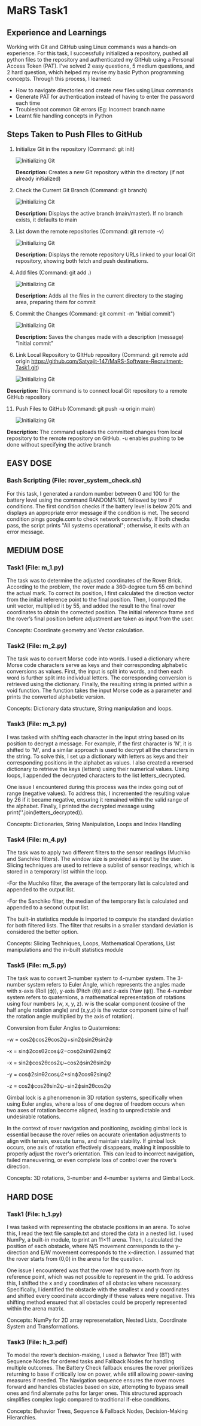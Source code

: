 # MaRS Task1

## Experience and Learnings

Working with Git and GitHub using Linux commands was a hands-on experience. For this task, I successfully initialized a repository, pushed all python files to the repository and authenticated my GitHub using a Personal Access Token (PAT). I've solved 2 easy questions, 5 medium questions, and 2 hard question, which helped my revise my basic Python programming concepts.
Through this process, I learned:
- How to navigate directories and create new files using Linux commands
- Generate PAT for authentication instead of having to enter the password each time
- Troubleshoot common Git errors (Eg: Incorrect branch name
- Learnt file handling concepts in Python

## Steps Taken to Push FIles to GitHub
1. Initialize Git in the repository (Command: git init)

   ![Initializing Git](init.png)
   

   **Description:** Creates a new Git repository within the directory (if not already initialized)
   

3. Check the Current Git Branch (Command: git branch)

   ![Initializing Git](branch.png)
   
   **Description:** Displays the active branch (main/master). If no branch exists, it defaults to main


5. List down the remote repositories (Command: git remote -v)

   ![Initializing Git](remote-v.png)
   
   **Description:** Displays the remote repository URLs linked to your local Git repository, showing both fetch and push destinations.


7. Add files (Command: git add .)

   ![Initializing Git](add.png)
   
   **Description:** Adds all the files in the current directory to the staging area, preparing them for commit
   

9. Commit the Changes (Command: git commit -m "Initial commit")

    ![Initializing Git](commit.png)
   
   **Description:** Saves the changes made with a description (message) "Initial commit"
   

10. Link Local Repository to GItHub repository (Command: git remote add origin https://github.com/Satyajit-147/MaRS-Software-Recruitment-Task1.git)

    ![Initializing Git](remote_add_origin.png)
   
   **Description:** This command is to connect local Git repository to a remote GitHub repository


11. Push Files to GitHub (Command: git push -u origin main)

    ![Initializing Git](push.png)
   
   **Description:** The command uploads the committed changes from local repository to the remote repository on GitHub. -u enables pushing to be done without specifying the active branch


## EASY DOSE

### Bash Scripting (File: rover_system_check.sh)

For this task, I generated a random number between 0 and 100 for the battery level using the command RANDOM%101, followed by two if conditions. The first condition checks if the battery level is below 20% and displays an appropriate error message if the condition is met. The second condition pings google.com to check network connectivity. If both checks pass, the script prints "All systems operational"; otherwise, it exits with an error message.


## MEDIUM DOSE

### Task1 (File: m_1.py)

The task was to determine the adjusted coordinates of the Rover Brick. According to the problem, the rover made a 360-degree turn 55 cm behind the actual mark. To correct its position, I first calculated the direction vector from the initial reference point to the final position. Then, I computed the unit vector, multiplied it by 55, and added the result to the final rover coordinates to obtain the corrected position. The initial reference frame and the rover’s final position before adjustment are taken as input from the user.

Concepts: Coordinate geometry and Vector calculation.

### Task2 (File: m_2.py)

The task was to convert Morse code into words. I used a dictionary where Morse code characters serve as keys and their corresponding alphabetic conversions as values. First, the input is split into words, and then each word is further split into individual letters. The corresponding conversion is retrieved using the dictionary. Finally, the resulting string is printed within a void function. The function takes the input Morse code as a parameter and prints the converted alphabetic version.

Concepts: Dictionary data structure, String manipulation and loops.

### Task3 (File: m_3.py)

I was tasked with shifting each character in the input string based on its position to decrypt a message. For example, if the first character is 'N', it is shifted to 'M', and a similar approach is used to decrypt all the characters in the string. To solve this, I set up a dictionary with letters as keys and their corresponding positions in the alphabet as values. I also created a reversed dictionary to retrieve the keys (letters) using their numerical values. Using loops, I appended the decrypted characters to the list letters_decrypted.

One issue I encountered during this process was the index going out of range (negative values). To address this, I incremented the resulting value by 26 if it became negative, ensuring it remained within the valid range of the alphabet. Finally, I printed the decrypted message using print(''.join(letters_decrypted)).

Concepts: Dictionaries, String Manipulation, Loops and Index Handling

### Task4 (File: m_4.py)

The task was to apply two different filters to the sensor readings (Muchiko and Sanchiko filters). The window size is provided as input by the user. Slicing techniques are used to retrieve a sublist of sensor readings, which is stored in a temporary list within the loop.

-For the Muchiko filter, the average of the temporary list is calculated and appended to the output list.

-For the Sanchiko filter, the median of the temporary list is calculated and appended to a second output list.

The built-in statistics module is imported to compute the standard deviation for both filtered lists. The filter that results in a smaller standard deviation is considered the better option.

Concepts: Slicing Techniques, Loops, Mathematical Operations, List manipulations and the in-built statistics module

### Task5 (File: m_5.py)

The task was to convert 3-number system to 4-number system. The 3-number system refers to Euler Angle, which represents the angles made with x-axis (Roll (ϕ)), y-axis (Pitch (θ)) and z-axis (Yaw (ψ)). The 4-number system refers to quaternions, a mathematical representation of rotations using four numbers (w, x, y, z). w is the scalar component (cosine of the half angle rotation angle) and (x,y,z) is the vector component (sine of half the rotation angle multiplied by the axis of rotation).

Conversion from Euler Angles to Quaternions:

-w = cos2ϕ​cos2θ​cos2ψ​+sin2ϕ​sin2θ​sin2ψ​

-x = sin⁡ϕ2cos⁡θ2cos⁡ψ2−cos⁡ϕ2sin⁡θ2sin⁡ψ2

-x = sin2ϕ​cos2θ​cos2ψ​−cos2ϕ​sin2θ​sin2ψ​

-y = cos⁡ϕ2sin⁡θ2cos⁡ψ2+sin⁡ϕ2cos⁡θ2sin⁡ψ2

-z = cos2ϕ​cos2θ​sin2ψ​−sin2ϕ​sin2θ​cos2ψ​

Gimbal lock is a phenomenon in 3D rotation systems, specifically when using Euler angles, where a loss of one degree of freedom occurs when two axes of rotation become aligned, leading to unpredictable and undesirable rotations.

In the context of rover navigation and positioning, avoiding gimbal lock is essential because the rover relies on accurate orientation adjustments to align with terrain, execute turns, and maintain stability. If gimbal lock occurs, one axis of rotation effectively disappears, making it impossible to properly adjust the rover's orientation. This can lead to incorrect navigation, failed maneuvering, or even complete loss of control over the rover’s direction.

Concepts: 3D rotations, 3-number and 4-number systems and Gimbal Lock.


## HARD DOSE

### Task1 (File: h_1.py)

I was tasked with representing the obstacle positions in an arena. To solve this, I read the text file sample.txt and stored the data in a nested list. I used NumPy, a built-in module, to print an 11×11 arena. Then, I calculated the position of each obstacle, where N/S movement corresponds to the y-direction and E/W movement corresponds to the x-direction. I assumed that the rover starts from (0,0) in the arena for the question.

One issue I encountered was that the rover had to move north from its reference point, which was not possible to represent in the grid. To address this, I shifted the x and y coordinates of all obstacles where necessary. Specifically, I identified the obstacle with the smallest x and y coordinates and shifted every coordinate accordingly if these values were negative. This shifting method ensured that all obstacles could be properly represented within the arena matrix.

Concepts: NumPy for 2D array represenetation, Nested Lists, Coordinate System and Transformations.

### Task3 (File: h_3.pdf)

To model the rover’s decision-making, I used a Behavior Tree (BT) with Sequence Nodes for ordered tasks and Fallback Nodes for handling multiple outcomes. The Battery Check fallback ensures the rover prioritizes returning to base if critically low on power, while still allowing power-saving measures if needed. The Navigation sequence ensures the rover moves forward and handles obstacles based on size, attempting to bypass small ones and find alternate paths for larger ones. This structured approach simplifies complex logic compared to traditional if-else conditions.

Concepts: Behavior Trees, Sequence & Fallback Nodes, Decision-Making Hierarchies.


